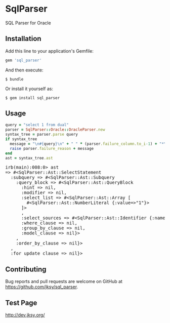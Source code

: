 # SqlParser

SQL Parser for Oracle

## Installation

Add this line to your application's Gemfile:

```ruby
gem 'sql_parser'
```

And then execute:

    $ bundle

Or install it yourself as:

    $ gem install sql_parser

## Usage

```ruby
query = "select 1 from dual"
parser = SqlParser::Oracle::OracleParser.new
syntax_tree = parser.parse query
if syntax_tree
  message = "\n#{query}\n" + " " * (parser.failure_column.to_i-1) + "*\n"
  raise parser.failure_reason + message
end
ast = syntax_tree.ast
```
<pre>
irb(main):008:0> ast
=> #&lt;SqlParser::Ast::SelectStatement
  :subquery =&gt; #&lt;SqlParser::Ast::Subquery
    :query_block =&gt; #&lt;SqlParser::Ast::QueryBlock
      :hint =&gt; nil,
      :modifier =&gt; nil,
      :select_list =&gt; #&lt;SqlParser::Ast::Array [
        #&lt;SqlParser::Ast::NumberLiteral {:value=&gt;"1"}>
      ]>
      ,
      :select_sources =&gt; #&lt;SqlParser::Ast::Identifier {:name=&gt;"dual"}>,
      :where_clause =&gt; nil,
      :group_by_clause =&gt; nil,
      :model_clause =&gt; nil}>
    ,
    :order_by_clause =&gt; nil}>
  ,
  :for_update_clause =&gt; nil}>
</pre>


## Contributing

Bug reports and pull requests are welcome on GitHub at https://github.com/jksy/sql_parser.

## Test Page

http://dev.jksy.org/
